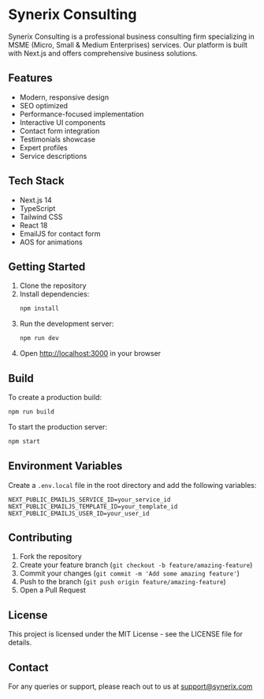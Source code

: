 # Synerix Consulting

Synerix Consulting is a professional business consulting firm specializing in MSME (Micro, Small & Medium Enterprises) services. Our platform is built with Next.js and offers comprehensive business solutions.

## Features

- Modern, responsive design
- SEO optimized
- Performance-focused implementation
- Interactive UI components
- Contact form integration
- Testimonials showcase
- Expert profiles
- Service descriptions

## Tech Stack

- Next.js 14
- TypeScript
- Tailwind CSS
- React 18
- EmailJS for contact form
- AOS for animations

## Getting Started

1. Clone the repository
2. Install dependencies:
    ```bash
    npm install
    ```
3. Run the development server:
    ```bash
    npm run dev
    ```
4. Open [http://localhost:3000](http://localhost:3000) in your browser

## Build

To create a production build:

```bash
npm run build
```

To start the production server:

```bash
npm start
```

## Environment Variables

Create a `.env.local` file in the root directory and add the following variables:

```env
NEXT_PUBLIC_EMAILJS_SERVICE_ID=your_service_id
NEXT_PUBLIC_EMAILJS_TEMPLATE_ID=your_template_id
NEXT_PUBLIC_EMAILJS_USER_ID=your_user_id
```

## Contributing

1. Fork the repository
2. Create your feature branch (`git checkout -b feature/amazing-feature`)
3. Commit your changes (`git commit -m 'Add some amazing feature'`)
4. Push to the branch (`git push origin feature/amazing-feature`)
5. Open a Pull Request

## License

This project is licensed under the MIT License - see the LICENSE file for details.

## Contact

For any queries or support, please reach out to us at support@synerix.com
